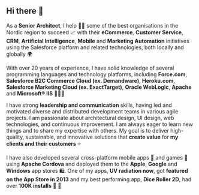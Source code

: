 ## Hi there 👋

As a **Senior Architect**, I help 🦸🏻 some of the best organisations in the Nordic region to succeed 📈 with their **eCommerce**, **Customer Service**, **CRM**, **Artificial Intelligence**, **Mobile** and **Marketing Automation** initiatives using the Salesforce platform and related technologies, both locally and globally 🌍

With over 20 years of experience, I have solid knowledge of several programming languages and technology platforms, including **Force.com**, **Salesforce B2C Commerce Cloud (ex. Demandware)**, **Heroku.com**, **Salesforce Marketing Cloud (ex. ExactTarget)**, **Oracle WebLogic**, **Apache** and **Microsoft® IIS** 👨🏻‍💻

I have strong **leadership and communication** skills, having led and motivated diverse and distributed development teams in various agile projects. I am passionate about architectural design, UI design, web technologies, and continuous improvement. I am always eager to learn new things and to share my expertise with others. My goal is to deliver high-quality, sustainable, and innovative solutions that **create value** for **my clients and their customers** ⭐️

I have also developed several cross-platform mobile apps 📱 and games 🎲 using **Apache Cordova** and deployed them to the **Apple**, **Google** and **Windows** app stores 🛍️. One of my apps, **UV radiation now**, got **featured on the App Store in 2013** and my best performing app, **Dice Roller 2D**, had over **100K installs** 📲 🚀 
